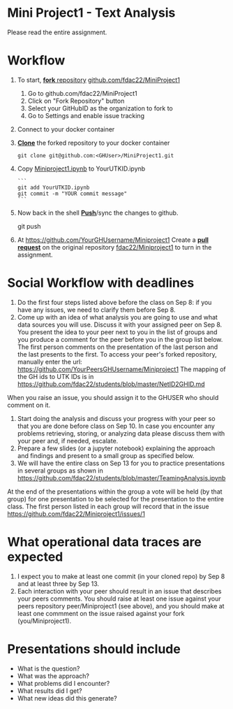 Mini Project1 - Text Analysis
===========

Please read the entire assignment.

Workflow
===============
1. To start, [**fork** repository][forking] [github.com/fdac22/MiniProject1][assignment]
    1. Go to github.com/fdac22/MiniProject1
    1. Click on "Fork Repository" button
	1. Select your GitHubID as the organization to fork to
	1. Go to Settings and enable issue tracking
1. Connect to your docker container
1. [**Clone**][ref-clone] the forked repository to your docker container

     ```
     git clone git@github.com:<GHUser>/MiniProject1.git
     ```
1. Copy [Miniproject1.ipynb](https://github.com/fdac22/MiniProject1/blob/master/MiniProject1.ipynb) to YourUTKID.ipynb

       ```
       git add YourUTKID.ipynb
       git commit -m "YOUR commit message"
       ```
1. Now back in the shell [**Push**][ref-push]/sync the changes to github.

	git push

1. At https://github.com/YourGHUsername/Miniproject1
   Create a [**pull request**][pull-request] on the
   original repository [fdac22/Miniproject1][assignment]  to
   turn in the assignment.


Social Workflow with deadlines
==============================

1. Do the first four steps listed above before the class on Sep 8: if you have any
   issues, we need to clarify them before Sep 8.
1. Come up with an idea of what analysis you are going to use and
   what data sources you will use. Discuss it with your assigned peer on Sep 8.
   You present the idea to your peer next to you in the list of groups and you
   produce a comment for the peer before you in the group list below. 
   The first person  comments on the presentation of
   the last person and the last presents to the first.  To access your peer's forked repository, manually enter the url:
   https://github.com/YourPeersGHUsername/Miniproject1
   The mapping of the GH ids to UTK IDs is in https://github.com/fdac22/students/blob/master/NetID2GHID.md 

When you raise an issue, you should assign it to the GHUSER who should comment on it.
1. Start doing the analysis and discuss your progress with your peer
   so that you are done before class on Sep 10. In case you encounter any problems
   retrieving, storing, or analyzing data please discuss them with
   your peer and, if needed, escalate.
1. Prepare a few slides (or a jupyter notebook) explaining the approach and findings and
   present to a small group as specified below.
1. We will have the entire class on Sep 13 for you to practice
   presentations in several groups as shown in https://github.com/fdac22/students/blob/master/TeamingAnalysis.ipynb

    
At the end of the presentations within the group a vote will be held (by that group) for one presentation 
to be selected for the presentation to the entire class. The first person listed in each group will record that in the issue 
https://github.com/fdac22/Miniproject1/issues/1


What operational data traces are expected
==
1. I expect you to make at least one commit (in your cloned
   repo) by Sep 8 and at least three by Sep 13.
1. Each interaction with your peer should result in an issue that
   describes your peers comments. You should raise at least one issue against your peers repository peer/Miniproject1 (see above), and you should make at least one commment on the issue raised against your fork (you/Miniproject1). 

Presentations should include
===
* What is the question?
* What was the approach?
* What problems did I encounter?
* What results did I get?
* What new ideas did this generate?


<!-- Links -->
[assignment]: https://github.com/fdac22/Miniproject1
[forking]: https://guides.github.com/activities/forking/
[pull-request]: https://help.github.com/articles/creating-a-pull-request
[ref-clone]: https://help.github.com/en/articles/cloning-a-repository
[ref-commit]: https://readwrite.com/2013/10/02/github-for-beginners-part-2/
[ref-push]: https://help.github.com/en/articles/pushing-commits-to-a-remote-repository
